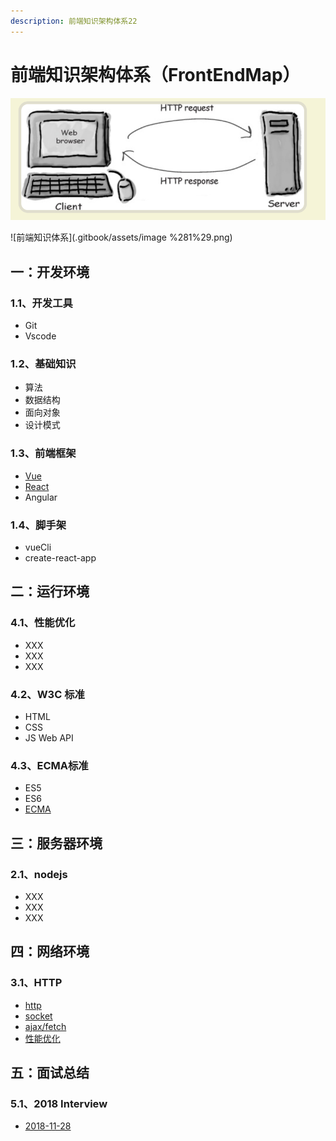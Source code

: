 ```yaml
---
description: 前端知识架构体系22
---
```


# 前端知识架构体系（FrontEndMap）

![](/assets/import222.png)

![前端知识体系](.gitbook/assets/image %281%29.png)

## 一：开发环境

### 1.1、开发工具

* Git
* Vscode

### 1.2、基础知识

* 算法
* 数据结构
* 面向对象
* 设计模式

### 1.3、前端框架

* [Vue](https://zhouxianfei.gitbooks.io/vue/content/)
* [React](https://zhouxianfei.gitbooks.io/react/content/)
* Angular

### 1.4、脚手架

* vueCli
* create-react-app

## 二：运行环境

### 4.1、性能优化

* XXX
* XXX
* XXX

### 4.2、W3C 标准

* HTML
* CSS
* JS Web API

### 4.3、ECMA标准

* ES5
* ES6
* [ECMA](https://zhouxianfei.gitbooks.io/ecmascript/content/)

## 三：服务器环境

### 2.1、nodejs

* XXX
* XXX
* XXX

## **四：网络环境**

### 3.1、HTTP

* [http](https://zhouxianfei.gitbooks.io/network/content/)
* [socket](https://github.com/frontendmap/frontendmap/blob/master/net/socket.md)
* [ajax/fetch](https://github.com/frontendmap/frontendmap/blob/master/net/ajax-fetch.md)
* [性能优化](https://github.com/frontendmap/frontendmap/blob/master/net/performance.md)

## 五：面试总结

### 5.1、2018  Interview

* [2018-11-28](https://zhouxianfei.gitbooks.io/resume-front/content/)



